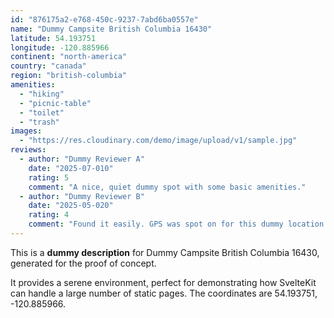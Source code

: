 ```yaml
---
id: "876175a2-e768-450c-9237-7abd6ba0557e"
name: "Dummy Campsite British Columbia 16430"
latitude: 54.193751
longitude: -120.885966
continent: "north-america"
country: "canada"
region: "british-columbia"
amenities:
  - "hiking"
  - "picnic-table"
  - "toilet"
  - "trash"
images:
  - "https://res.cloudinary.com/demo/image/upload/v1/sample.jpg"
reviews:
  - author: "Dummy Reviewer A"
    date: "2025-07-010"
    rating: 5
    comment: "A nice, quiet dummy spot with some basic amenities."
  - author: "Dummy Reviewer B"
    date: "2025-05-020"
    rating: 4
    comment: "Found it easily. GPS was spot on for this dummy location."
---
```


This is a **dummy description** for Dummy Campsite British Columbia 16430, generated for the proof of concept.

It provides a serene environment, perfect for demonstrating how SvelteKit can handle a large number of static pages. The coordinates are 54.193751, -120.885966.
